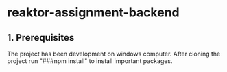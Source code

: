 # reaktor-assignment-backend

## 1. Prerequisites

The project has been development on windows computer. After cloning the project run "###npm install" to install important packages.
